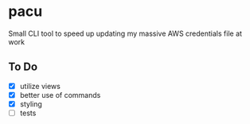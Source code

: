 # pacu
Small CLI tool to speed up updating my massive AWS credentials file at work

## To Do
- [x] utilize views
- [x] better use of commands
- [x] styling
- [ ] tests
